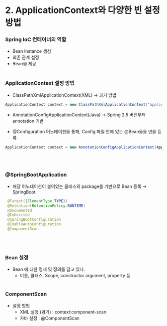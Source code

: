 # 2. ApplicationContext와 다양한 빈 설정 방법

### Spring IoC 컨테이너의 역할
   - Bean Instance 생성
   - 의존 관계 설정
   - Bean을 제공
   </br></br> 
### ApplicationContext 설정 방법
   - ClassPathXmlApplicationContext(XML) → 과거 방법
    
   ```java
   ApplicationContext context = new ClassPathXmlApplicationContext("application.xml");       // xml 기반으로 bean 설정
   ```
    
   - AnnotationConfigApplicationContext(Java) → Spring 2.5 버전부터 annotation 기반
    
   - @Configuration 어노테이션을 통해, Config 파일 안에 있는 @Bean들을 빈을 등록
    
   ```java
   ApplicationContext context = new AnnotationConfigApplicationContext(ApplicationConfig.class);   // java Config 파일을 기반으로 bean 설정
   ```
   </br></br> 
### @SpringBootApplication
    
   - 해당 어노테이션이 붙어있는 클래스의 package를 기반으로 Bean 등록 → SpringBoot
    
   ``` java
    @Target({ElementType.TYPE})
    @Retention(RetentionPolicy.RUNTIME)
    @Documented
    @Inherited
    @SpringBootConfiguration
    @EnableAutoConfiguration
    @ComponentScan
   ```
    
 </br></br> 
### Bean 설정
   - Bean 에 대한 명세 및 정의를 담고 있다.
        - 이름, 클래스, Scope, constructor argument, property 등
 </br></br> 
### ComponentScan
   - 설정 방법
        - XML 설정 (과거) : context:component-scan
        - 자바 설정 : @ComponentScan

